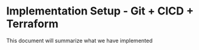 # Implementation Setup - Git + CICD + Terraform

This document will summarize what we have implemented
